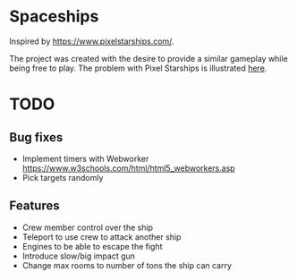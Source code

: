 # Spaceships

Inspired by https://www.pixelstarships.com/.

The project was created with the desire to provide a similar gameplay while being free to play. The problem with Pixel Starships is illustrated [here](https://cdn.baekdal.com/_img/2014/taxi-inapp.gif).

# TODO

## Bug fixes

* Implement timers with Webworker https://www.w3schools.com/html/html5_webworkers.asp 
* Pick targets randomly

## Features

* Crew member control over the ship
* Teleport to use crew to attack another ship
* Engines to be able to escape the fight
* Introduce slow/big impact gun
* Change max rooms to number of tons the ship can carry
